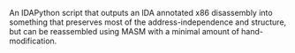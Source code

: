 An IDAPython script that outputs an IDA annotated x86 disassembly into something that preserves most of the address-independence and structure, but can be reassembled using MASM with a minimal amount of hand-modification.